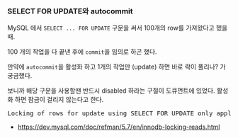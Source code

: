 ### SELECT FOR UPDATE와 autocommit

MySQL 에서 ```SELECT ... FOR UPDATE``` 구문을 써서 100개의 row를 가져왔다고 했을 때.

100 개의 작업을 다 끝낸 후에 ```commit```을 임의로 하곤 했다.

만약에 ```autocommit```을 활성화 하고 1개의 작업만 (update) 하면 바로 락이 풀리나? 가 궁금했다.

보니까 해당 구문을 사용할땐 반드시 disabled 하라는 구절이 도큐먼트에 있었다. 활성화 하면 잠금이 걸리지 않는다고 한다.

<pre>
Locking of rows for update using SELECT FOR UPDATE only applies when autocommit is disabled (either by beginning transaction with START TRANSACTION or by setting autocommit to 0. If autocommit is enabled, the rows matching the specification are not locked.
</pre>

* https://dev.mysql.com/doc/refman/5.7/en/innodb-locking-reads.html
